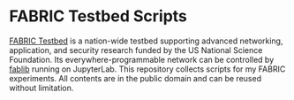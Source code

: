# FABRIC Testbed Scripts

[FABRIC Testbed](https://fabric-testbed.net/) is a nation-wide testbed supporting advanced networking, application, and security research funded by the US National Science Foundation.
Its everywhere-programmable network can be controlled by [fablib](https://fabric-fablib.readthedocs.io/en/latest/fablib.html) running on JupyterLab.
This repository collects scripts for my FABRIC experiments.
All contents are in the public domain and can be reused without limitation.
